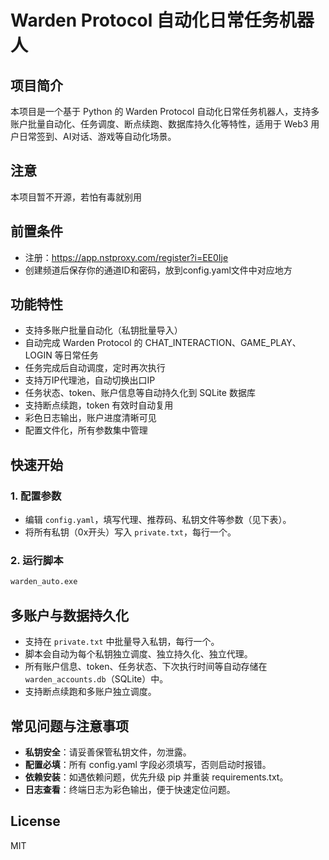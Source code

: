 # Warden Protocol 自动化日常任务机器人

## 项目简介
本项目是一个基于 Python 的 Warden Protocol 自动化日常任务机器人，支持多账户批量自动化、任务调度、断点续跑、数据库持久化等特性，适用于 Web3 用户日常签到、AI对话、游戏等自动化场景。

## 注意
本项目暂不开源，若怕有毒就别用

## 前置条件
- 注册：https://app.nstproxy.com/register?i=EE0Ije
- 创建频道后保存你的通道ID和密码，放到config.yaml文件中对应地方

## 功能特性
- 支持多账户批量自动化（私钥批量导入）
- 自动完成 Warden Protocol 的 CHAT_INTERACTION、GAME_PLAY、LOGIN 等日常任务
- 任务完成后自动调度，定时再次执行
- 支持万IP代理池，自动切换出口IP
- 任务状态、token、账户信息等自动持久化到 SQLite 数据库
- 支持断点续跑，token 有效时自动复用
- 彩色日志输出，账户进度清晰可见
- 配置文件化，所有参数集中管理


## 快速开始
### 1. 配置参数
- 编辑 `config.yaml`，填写代理、推荐码、私钥文件等参数（见下表）。
- 将所有私钥（0x开头）写入 `private.txt`，每行一个。

### 2. 运行脚本
```bash
warden_auto.exe
```

## 多账户与数据持久化
- 支持在 `private.txt` 中批量导入私钥，每行一个。
- 脚本会自动为每个私钥独立调度、独立持久化、独立代理。
- 所有账户信息、token、任务状态、下次执行时间等自动存储在 `warden_accounts.db`（SQLite）中。
- 支持断点续跑和多账户独立调度。

## 常见问题与注意事项
- **私钥安全**：请妥善保管私钥文件，勿泄露。
- **配置必填**：所有 config.yaml 字段必须填写，否则启动时报错。
- **依赖安装**：如遇依赖问题，优先升级 pip 并重装 requirements.txt。
- **日志查看**：终端日志为彩色输出，便于快速定位问题。

## License
MIT 
